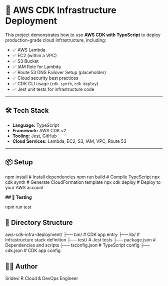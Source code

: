 # 🚀 AWS CDK Infrastructure Deployment

This project demonstrates how to use **AWS CDK with TypeScript** to deploy production-grade cloud infrastructure, including:

- ✅ AWS Lambda
- ✅ EC2 (within a VPC)
- ✅ S3 Bucket
- ✅ IAM Role for Lambda
- ✅ Route 53 DNS Failover Setup (placeholder)
- ✅ Cloud security best practices
- ✅ CDK CLI usage (`cdk synth`, `cdk deploy`)
- ✅ Jest unit tests for infrastructure code

---

## 🛠 Tech Stack

- **Language:** TypeScript
- **Framework:** AWS CDK v2
- **Tooling:** Jest, GitHub
- **Cloud Services:** Lambda, EC2, S3, IAM, VPC, Route 53

---

## 📦 Setup

npm install          # Install dependencies
npm run build        # Compile TypeScript
npx cdk synth        # Generate CloudFormation template
npx cdk deploy       # Deploy to your AWS account

**## 🧪 Testing**

npm run test

## 🧰 Directory Structure 

aws-cdk-infra-deployment/
├── bin/               # CDK app entry
├── lib/               # Infrastructure stack definition
├── test/              # Jest tests
├── package.json       # Dependencies and scripts
├── tsconfig.json      # TypeScript config
├── cdk.json           # CDK app config

## 🙋‍♀️ Author
 Sridevi R
Cloud & DevOps Engineer

